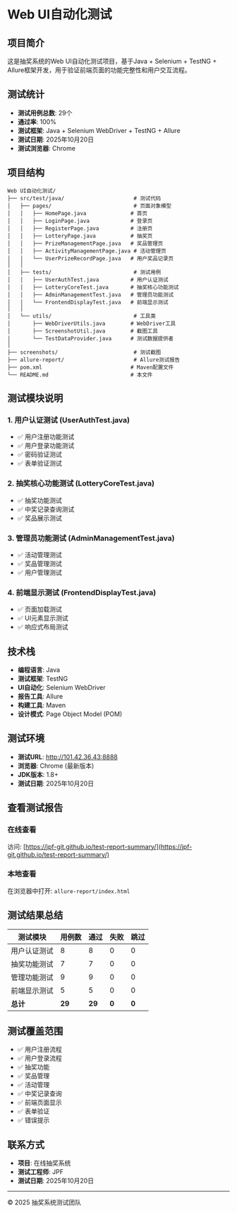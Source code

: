 # Web UI自动化测试

## 项目简介

这是抽奖系统的Web UI自动化测试项目，基于Java + Selenium + TestNG + Allure框架开发，用于验证前端页面的功能完整性和用户交互流程。

## 测试统计

- **测试用例总数**: 29个
- **通过率**: 100%
- **测试框架**: Java + Selenium WebDriver + TestNG + Allure
- **测试日期**: 2025年10月20日
- **测试浏览器**: Chrome

## 项目结构

```
Web UI自动化测试/
├── src/test/java/                      # 测试代码
│   ├── pages/                          # 页面对象模型
│   │   ├── HomePage.java              # 首页
│   │   ├── LoginPage.java             # 登录页
│   │   ├── RegisterPage.java          # 注册页
│   │   ├── LotteryPage.java           # 抽奖页
│   │   ├── PrizeManagementPage.java   # 奖品管理页
│   │   ├── ActivityManagementPage.java # 活动管理页
│   │   └── UserPrizeRecordPage.java   # 用户奖品记录页
│   │
│   ├── tests/                          # 测试用例
│   │   ├── UserAuthTest.java          # 用户认证测试
│   │   ├── LotteryCoreTest.java       # 抽奖核心功能测试
│   │   ├── AdminManagementTest.java   # 管理员功能测试
│   │   └── FrontendDisplayTest.java   # 前端显示测试
│   │
│   └── utils/                          # 工具类
│       ├── WebDriverUtils.java        # WebDriver工具
│       ├── ScreenshotUtil.java        # 截图工具
│       └── TestDataProvider.java      # 测试数据提供者
│
├── screenshots/                        # 测试截图
├── allure-report/                      # Allure测试报告
├── pom.xml                            # Maven配置文件
└── README.md                          # 本文件
```

## 测试模块说明

### 1. 用户认证测试 (UserAuthTest.java)
- ✅ 用户注册功能测试
- ✅ 用户登录功能测试
- ✅ 密码验证测试
- ✅ 表单验证测试

### 2. 抽奖核心功能测试 (LotteryCoreTest.java)
- ✅ 抽奖功能测试
- ✅ 中奖记录查询测试
- ✅ 奖品展示测试

### 3. 管理员功能测试 (AdminManagementTest.java)
- ✅ 活动管理测试
- ✅ 奖品管理测试
- ✅ 用户管理测试

### 4. 前端显示测试 (FrontendDisplayTest.java)
- ✅ 页面加载测试
- ✅ UI元素显示测试
- ✅ 响应式布局测试

## 技术栈

- **编程语言**: Java
- **测试框架**: TestNG
- **UI自动化**: Selenium WebDriver
- **报告工具**: Allure
- **构建工具**: Maven
- **设计模式**: Page Object Model (POM)

## 测试环境

- **测试URL**: http://101.42.36.43:8888
- **浏览器**: Chrome (最新版本)
- **JDK版本**: 1.8+
- **测试日期**: 2025年10月20日

## 查看测试报告

### 在线查看
访问: [https://jpf-git.github.io/test-report-summary/](https://jpf-git.github.io/test-report-summary/)

### 本地查看
在浏览器中打开: `allure-report/index.html`

## 测试结果总结

| 测试模块 | 用例数 | 通过 | 失败 | 跳过 |
|---------|-------|------|------|------|
| 用户认证测试 | 8 | 8 | 0 | 0 |
| 抽奖功能测试 | 7 | 7 | 0 | 0 |
| 管理功能测试 | 9 | 9 | 0 | 0 |
| 前端显示测试 | 5 | 5 | 0 | 0 |
| **总计** | **29** | **29** | **0** | **0** |

## 测试覆盖范围

- ✅ 用户注册流程
- ✅ 用户登录流程
- ✅ 抽奖功能
- ✅ 奖品管理
- ✅ 活动管理
- ✅ 中奖记录查询
- ✅ 前端页面显示
- ✅ 表单验证
- ✅ 错误提示

## 联系方式

- **项目**: 在线抽奖系统
- **测试工程师**: JPF
- **测试日期**: 2025年10月20日

---

© 2025 抽奖系统测试团队
